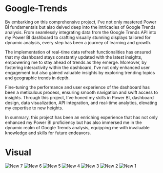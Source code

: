 # Google-Trends

By embarking on this comprehensive project, I've not only mastered Power BI fundamentals but also delved deep into the intricacies of Google Trends analysis. From seamlessly integrating data from the Google Trends API into my Power BI dashboard to crafting visually stunning displays tailored for dynamic analysis, every step has been a journey of learning and growth.

The implementation of real-time data refresh functionalities has ensured that my dashboard stays constantly updated with the latest insights, empowering me to stay ahead of trends as they emerge. Moreover, by fostering interactivity within the dashboard, I've not only enhanced user engagement but also gained valuable insights by exploring trending topics and geographic trends in depth.

Fine-tuning the performance and user experience of the dashboard has been a meticulous process, ensuring smooth navigation and swift access to insights. Through this project, I've honed my skills in Power BI, dashboard design, data visualization, API integration, and real-time analytics, elevating my expertise to new heights.

In summary, this project has been an enriching experience that has not only enhanced my Power BI proficiency but has also immersed me in the dynamic realm of Google Trends analysis, equipping me with invaluable knowledge and skills for future endeavors.

# Visual

![New 7](https://github.com/Surjendud4/Google-Trends/assets/168835348/a51e2d7f-bf26-4f2c-a2bf-d3b2dfd7a073)
![New 6](https://github.com/Surjendud4/Google-Trends/assets/168835348/c0573710-a2d4-4913-955b-b95b6edc48fc)
![New 5](https://github.com/Surjendud4/Google-Trends/assets/168835348/f23d6ff4-8da7-46f6-8c69-67a7fca010cb)
![New 4](https://github.com/Surjendud4/Google-Trends/assets/168835348/82215a30-46b9-486d-b16e-847fae634b73)
![New 3](https://github.com/Surjendud4/Google-Trends/assets/168835348/6eb3ce03-80ca-4972-9efa-6c8250e5ee3a)
![New 2](https://github.com/Surjendud4/Google-Trends/assets/168835348/56e9cc1c-a755-4f8c-adc5-a5782c4e3afa)
![New 1](https://github.com/Surjendud4/Google-Trends/assets/168835348/8979a772-7abe-4cbf-a2a1-5a6ab061236f)

